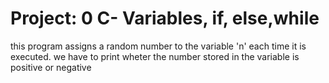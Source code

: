 # Project: 0 C- Variables, if, else,while
this program assigns a random number to the variable 'n' each time it is executed.
we have to print wheter the number stored in the variable is positive or negative
